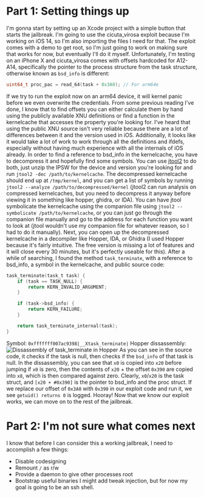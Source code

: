 # Part 1: Setting things up
I'm gonna start by setting up an Xcode project with a simple button that starts the jailbreak. I'm going to use the cicuta_virosa exploit because I'm working on iOS 14, so I'm also importing the files I need for that. The exploit comes with a demo to get root, so I'm just going to work on making sure that works for now, but eventually I'll do it myself. Unfortunately, I'm testing on an iPhone X and cicuta_virosa comes with offsets hardcoded for A12-A14, specifically the pointer to the process structure from the task structure, otherwise known as `bsd_info` is different:
```c
uint64_t proc_pac = read_64(task + 0x3A0); // For arm64e
```
If we try to run the exploit now on an arm64 device, it will kernel panic before we even overwrite the credentials. From some previous reading I've done, I know that to find offsets you can either calculate them by hand using the publicly available XNU definitions or find a function in the kernelcache that accesses the property you're looking for. I've heard that using the public XNU source isn't very reliable because there are a lot of differences between it and the version used in iOS. Additionally, it looks like it would take a lot of work to work through all the definitions and ifdefs, especially without having much experience with all the internals of iOS already. In order to find a reference to bsd_info in the kernelcache, you have to decompress it and hopefully find some symbols. You can use [jtool2](http://www.newosxbook.com/tools/jtool.html) to do both, just unzip the IPSW for the device and version you're looking for and run `jtool2 -dec /path/to/kernelcache`. The decompressed kernelcache should end up at `/tmp/kernel`, and you can get a list of symbols by running `jtool2 --analyze /path/to/decompressed/kernel` (jtool2 can run analysis on compressed kernelcaches, but you need to decompress it anyway before viewing it in something like hopper, ghidra, or IDA). You can have jtool symbolicate the kernelcache using the companion file using `jtool2 --symbolicate /path/to/kernelcache`, or you can just go through the companion file manually and go to the address for each function you want to look at (jtool wouldn't use my companion file for whatever reason, so I had to do it manually). Next, you can open up the decompressed kernelcache in a decompiler like Hopper, IDA, or Ghidra (I used Hopper because it's fairly intuitive. The free version is missing a lot of features and it will close every 30 minutes, but it's perfectly useable for this). After a while of searching, I found the method `task_terminate`, with a reference to bsd_info, a symbol in the kernelcache, and public source code:
```c
task_terminate(task_t task) {
    if (task == TASK_NULL) {
        return KERN_INVALID_ARGUMENT;
    }

    if (task->bsd_info) {
        return KERN_FAILURE;
    }

    return task_terminate_internal(task);
}
```
Symbol: `0xfffffff007ac9398|__Xtask_terminate|`
Hopper dissassembly:
![Dissassembly of task_terminate in Hopper](/assets/hopper-dissassembly-task-terminate)
As you can see in the source code, it checks if the task is null, then checks if the `bsd_info`  of that task is null. In the dissassembly, you can see that `x0` is copied into `x20` before jumping if `x0` is zero, then the contents of `x20` + the offset `0x390` are copied into `x8`, which is then compared against zero. Clearly, `x0`/`x20` is the task struct, and `[x20 + #0x390]` is the pointer to bsd_info and the proc struct. If we replace our offset of `0x3A0` with `0x390` in our exploit code and run it, we see `getuid() returns 0` is logged. Hooray! Now that we know our exploit works, we can move on to the rest of the jailbreak.

# Part 2: I'm not sure what comes next
I know that before I can consider this a working jailbreak, I need to accomplish a few things:
 - Disable codesigning
 - Remount `/` as r/w
 - Provide a daemon to give other processes root
 - Bootstrap useful binaries
I might add tweak injection, but for now my goal is going to be an ssh shell.
